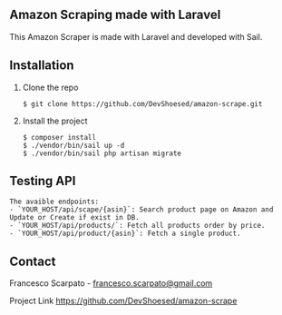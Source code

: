 ## Amazon Scraping made with Laravel

This Amazon Scraper is made with Laravel and developed with Sail.

## Installation

1. Clone the repo

    ```
    $ git clone https://github.com/DevShoesed/amazon-scrape.git
    ```

2. Install the project

    ```
    $ composer install
    $ ./vendor/bin/sail up -d
    $ ./vendor/bin/sail php artisan migrate
    ```

## Testing API

    The avaible endpoints:
    - `YOUR_HOST/api/scape/{asin}`: Search product page on Amazon and Update or Create if exist in DB.
    - `YOUR_HOST/api/products/`: Fetch all products order by price.
    - `YOUR_HOST/api/product/{asin}`: Fetch a single product.

## Contact

Francesco Scarpato - francesco.scarpato@gmail.com

Project Link https://github.com/DevShoesed/amazon-scrape
